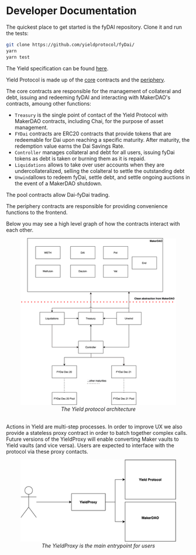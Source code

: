 # Developer Documentation

The quickest place to get started is the fyDAI repository. Clone it and run the tests:

```bash
git clone https://github.com/yieldprotocol/fyDai/
yarn
yarn test
```

The Yield specification can be found [here](https://docs.google.com/document/d/1TSc63v0E9X_aqmAL5VeIM1GDpALsf6yHiq0wGpfnsns/edit?usp=sharing).

Yield Protocol is made up of the [core](contracts/core.md) contracts and the [periphery](contracts/periphery.md). 

The core contracts are responsible for the management of collateral and debt, issuing and redeeming 
fyDAI and interacting with MakerDAO's contracts, amoung other functions:
 - `Treasury` is the single point of contact of the Yield Protocol with MakerDAO contracts, including Chai, for the purpose of asset management. 
 - `FYDai` contracts are ERC20 contracts that provide tokens that are redeemable for Dai upon reaching a specific maturity. After maturity, the redemption value earns the Dai Savings Rate. 
 - `Controller` manages collateral and debt for all users, issuing fyDai tokens as debt is taken or burning them as it is repaid.
 - `Liquidations` allows to take over user accounts when they are undercollateralized, selling the colalteral to settle the outstanding debt
 - `Unwind`allows to redeem fyDai, settle debt, and settle ongoing auctions in the event of a MakerDAO shutdown.

The pool contracts allow Dai-fyDai trading.

The periphery contracts are responsible for providing convenience functions to the frontend.

Below you may see a high level graph of how the contracts interact with each other.

<figure class="image" align = "center">
  <img src="../assets/core-arch.png">
  <figcaption><i>The Yield protocol architecture</i></figcaption>
  <br>
</figure>


Actions in Yield are multi-step processes. In order to improve UX we also 
provide a stateless proxy contract in order to batch together complex calls. Future versions of the
YieldProxy will enable converting Maker vaults to Yield vaults (and vice versa).
Users are expected to interface with the protocol via these proxy contacts.

<figure class="image" align = "center">
  <img src="../assets/proxy-arch.png">
  <figcaption><i>The YieldProxy is the main entrypoint for users</i></figcaption>
  <br>
</figure>

